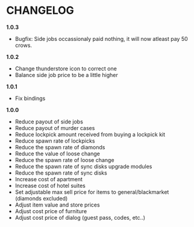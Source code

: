 # CHANGELOG
**1.0.3**
- Bugfix: Side jobs occassionaly paid nothing, it will now atleast pay 50 crows.

**1.0.2**
- Change thunderstore icon to correct one
- Balance side job price to be a little higher

**1.0.1**
- Fix bindings

**1.0.0**
- Reduce payout of side jobs
- Reduce payout of murder cases
- Reduce lockpick amount received from buying a lockpick kit
- Reduce spawn rate of lockpicks
- Reduce the spawn rate of diamonds
- Reduce the value of loose change
- Reduce the spawn rate of loose change
- Reduce the spawn rate of sync disks upgrade modules
- Reduce the spawn rate of sync disks
- Increase cost of apartment
- Increase cost of hotel suites
- Set adjustable max sell price for items to general/blackmarket (diamonds excluded)
- Adjust item value and store prices
- Adjust cost price of furniture
- Adjust cost price of dialog (guest pass, codes, etc..)